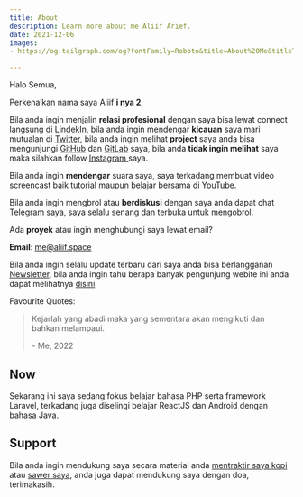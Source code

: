 ```yaml
---
title: About
description: Learn more about me Aliif Arief.
date: 2021-12-06
images:
- https://og.tailgraph.com/og?fontFamily=Roboto&title=About%20Me&titleTailwind=text-gray-800%20font-bold%20text-6xl&titleFontFamily=Inter&text=Learn%20more%20about%20me%20Aliif%20Arief%20&textTailwind=text-gray-700%20text-2xl%20mt-4&logoTailwind=h-8&bgTailwind=bg-white&footer=aliif.space&footerTailwind=text-teal-600&t=1654070936915&refresh=1

---
```

Halo Semua,

Perkenalkan nama saya Aliif  **i nya 2**,

Bila anda ingin menjalin **relasi profesional** dengan saya bisa lewat connect langsung di [LindekIn](https://www.linkedin.com/in/aliif/ "Linkedin Aliif"), bila anda ingin mendengar **kicauan** saya mari mutualan di [Twitter](https://twitter.com/aliifarm "Twitter Aliif"), bila anda ingin melihat **project** saya anda bisa mengunjungi [GitHub](https://github.com/aliifam "GitHub Aliif") dan [GitLab](https://gitlab.com/aliifam "Aliif GitLab") saya, bila anda **tidak ingin melihat** saya maka silahkan follow [Instagram ](https://www.instagram.com/aliif.am/ "Instagram Aliif")saya.

Bila anda ingin **mendengar** suara saya, saya terkadang membuat video screencast baik tutorial maupun belajar bersama di [ YouTube](https://www.youtube.com/aliif "YouTube Aliif").

Bila anda ingin mengbrol atau **berdiskusi** dengan saya anda dapat chat[ Telegram saya](https://t.me/aliifam "Telegram Aliif"), saya selalu senang dan terbuka untuk mengobrol.

Ada **proyek** atau ingin menghubungi saya lewat email?

**Email**: [me@aliif.space](mailto:me@aliif.space)

Bila anda ingin selalu update terbaru dari saya anda bisa berlangganan [Newsletter](https://newsletter.aliif.space), bila anda ingin tahu berapa banyak pengunjung webite ini anda dapat melihatnya [disini](https://umami.aliif.space/share/C5b0DgXU/aliif.space).

Favourite Quotes:

> Kejarlah yang abadi maka yang sementara akan mengikuti dan bahkan melampaui.
>
> \- Me, 2022

## Now

Sekarang ini saya sedang fokus belajar bahasa PHP serta framework Laravel, terkadang juga diselingi belajar ReactJS dan Android dengan bahasa Java.

## Support

Bila anda ingin mendukung saya secara material anda [mentraktir saya kopi](https://trakteer.id/aliifam/tip "traktir kopi") atau [sawer saya](https://saweria.co/aliif "Saweria Aliif"), anda juga dapat mendukung saya dengan doa, terimakasih.